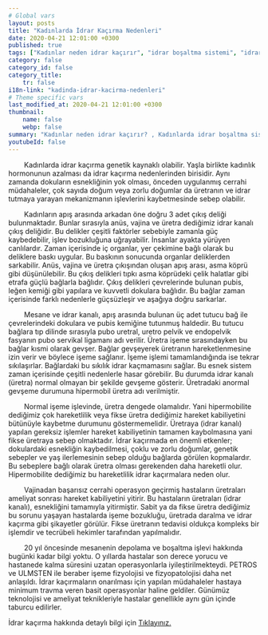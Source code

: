 ```yaml
---
# Global vars
layout: posts
title: "Kadınlarda İdrar Kaçırma Nedenleri"
date: 2020-04-21 12:01:00 +0300
published: true
tags: ["Kadınlar neden idrar kaçırır", "idrar boşaltma sistemi", "idrar kaçırma tipi", "Stres tipi idrar kaçırma", "Sıkışma tipi idrar kaçırma", "Cinsel ilişkide idrar kaçırma", "İdrar kaçırma ameliyat", "TVT ameliyatı", "TOT ameliyatı" , "idrar kaçırma ilaç", "idrar kaçırma nedeni" , "karışık tip idrar kaçırma" , "fistül idrar kaçırma" , "idrar kaçırma teşhis" , "idrar tutamama" , "idrar kaçırma tedavi", "idrar kaçırma çözüm", "idrar tutamama tedavi", "idrar kaçırma ameliyatı yan etkisi" , ]
category: false
category_id: false
category_title:
    tr: false
i18n-link: "kadinda-idrar-kacirma-nedenleri"
# Theme specific vars
last_modified_at: 2020-04-21 12:01:00 +0300
thumbnail:
    name: false
    webp: false
summary: "Kadınlar neden idrar kaçırır? , Kadınlarda idrar boşaltma sistemi, idrar kaçırmaların tipleri , Stres tipi idrar kaçırma, Sıkışma ve kompeks tip idrar kaçırma, Cinsel ilişkide idrar kaçırma tedavileri, İdrar kaçırmada cerrahi tedavi, Cerrahi tedavi sonrası oluşabilicek komplikasyonlar ve tedavileri , TVT, TOT ameliyatları."
youtubeId: false
---
```


&nbsp;&nbsp;&nbsp;&nbsp;&nbsp;&nbsp;&nbsp;&nbsp;Kadınlarda idrar kaçırma genetik kaynaklı olabilir. Yaşla birlikte kadınlık hormonunun azalması da idrar kaçırma nedenlerinden birisidir. Aynı zamanda dokuların esnekliğinin yok olması, önceden uygulanmış cerrahi müdahaleler, çok sayıda doğum veya zorlu doğumlar da üretranın ve idrar tutmaya yarayan mekanizmanın işlevlerini kaybetmesinde sebep olabilir.

&nbsp;&nbsp;&nbsp;&nbsp;&nbsp;&nbsp;&nbsp;&nbsp;Kadınların apış arasında arkadan öne doğru 3 adet çıkış deliği bulunmaktadır. Bunlar sırasıyla anüs, vajina ve üretra dediğimiz idrar kanalı çıkış deliğidir. Bu delikler çeşitli faktörler sebebiyle zamanla güç kaybedebilir, işlev bozukluğuna uğrayabilir. İnsanlar ayakta yürüyen canlılardır. Zaman içerisinde iç organlar, yer çekimine bağlı olarak bu deliklere baskı uygular. Bu baskının sonucunda organlar deliklerden sarkabilir. Anüs, vajina ve üretra çıkışından oluşan apış arası, asma köprü gibi düşünülebilir. Bu çıkış delikleri tıpkı asma köprüdeki çelik halatlar gibi etrafa güçlü bağlarla bağlıdır. Çıkış delikleri çevrelerinde bulunan pubis, leğen kemiği gibi yapılara ve kuvvetli dokulara bağlıdır. Bu bağlar zaman içerisinde farklı nedenlerle güçsüzleşir ve aşağıya doğru sarkarlar.

&nbsp;&nbsp;&nbsp;&nbsp;&nbsp;&nbsp;&nbsp;&nbsp;Mesane ve idrar kanalı, apış arasında bulunan üç adet tutucu bağ ile çevrelerindeki dokulara ve pubis kemiğine tutunmuş haldedir. Bu tutucu bağlara tıp dilinde sırasıyla pubo uretral, uretro pelvik ve endopelvik fasyanın pubo servikal ligamanı adı verilir. Üretra işeme sırasındayken bu bağlar kısmi olarak gevşer. Bağlar gevşeyerek üretranın hareketlenmesine izin verir ve böylece işeme sağlanır. İşeme işlemi tamamlandığında ise tekrar sıkılaşırlar. Bağlardaki bu sıkılık idrar kaçmamasını sağlar. Bu esnek sistem zaman içerisinde çeşitli nedenlerle hasar görebilir. Bu durumda idrar kanalı (üretra) normal olmayan bir şekilde gevşeme gösterir. Üretradaki anormal gevşeme durumuna hipermobil üretra adı verilmiştir.

&nbsp;&nbsp;&nbsp;&nbsp;&nbsp;&nbsp;&nbsp;&nbsp;Normal işeme işlevinde, üretra dengede olamalıdır. Yani hipermobilite dediğimiz çok hareketlilik veya  fikse üretra dediğimiz hareket kabiliyetini bütünüyle kaybetme durumunu göstermemelidir. Üretraya (idrar kanalı) yapılan gereksiz işlemler hareket kabiliyetinin tamamen kaybolmasına yani fikse üretraya sebep olmaktadır. İdrar kaçırmada en önemli etkenler;  dokulardaki esnekliğin kaybedilmesi, çoklu ve zorlu doğumlar, genetik sebepler ve yaş ilerlemesinin sebep olduğu bağlarda görülen kopmalardır. Bu sebeplere bağlı olarak üretra olması gerekenden daha hareketli olur. Hipermobilite dediğimiz bu hareketlilik idrar kaçırmalara neden olur.

&nbsp;&nbsp;&nbsp;&nbsp;&nbsp;&nbsp;&nbsp;&nbsp;Vajinadan başarısız cerrahi operasyon geçirmiş hastaların üretraları ameliyat sonrası hareket kabiliyetini yitirir. Bu hastaların üretraları (idrar kanalı), esnekliğini tamamıyla yitirmiştir. Sabit ya da fikse üretra dediğimiz bu sorunu yaşayan hastalarda işeme bozukluğu, üretrada daralma ve idrar kaçırma gibi şikayetler görülür. Fikse üretranın tedavisi oldukça kompleks bir işlemdir ve tecrübeli hekimler tarafından yapılmalıdır.

&nbsp;&nbsp;&nbsp;&nbsp;&nbsp;&nbsp;&nbsp;&nbsp;20 yıl öncesinde mesanenin depolama ve boşaltma işlevi hakkında bugünki kadar bilgi yoktu. O yıllarda hastalar son derece yorucu ve hastanede kalma süresini uzatan operasyonlarla iyileştirilmekteydi. PETROS ve ULMSTEN ile beraber işeme fizyolojisi ve fizyopatolojisi daha net anlaşıldı. İdrar kaçırmaların onarılması için yapılan müdahaleler hastaya minimum travma veren basit operasyonlar haline geldiler. Günümüz teknolojisi ve ameliyat teknikleriyle hastalar genellikle aynı gün içinde taburcu edilirler.    

İdrar kaçırma hakkında detaylı bilgi için [Tıklayınız.](https://www.onoluroloji.com/kadinlarda-idrar-kacirma)
